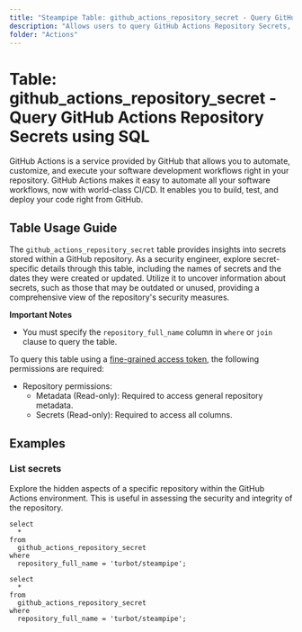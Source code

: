 ```yaml
---
title: "Steampipe Table: github_actions_repository_secret - Query GitHub Actions Repository Secrets using SQL"
description: "Allows users to query GitHub Actions Repository Secrets, specifically to retrieve information about secrets stored in a GitHub repository, providing insights into the security measures in place."
folder: "Actions"
---
```


# Table: github_actions_repository_secret - Query GitHub Actions Repository Secrets using SQL

GitHub Actions is a service provided by GitHub that allows you to automate, customize, and execute your software development workflows right in your repository. GitHub Actions makes it easy to automate all your software workflows, now with world-class CI/CD. It enables you to build, test, and deploy your code right from GitHub.

## Table Usage Guide

The `github_actions_repository_secret` table provides insights into secrets stored within a GitHub repository. As a security engineer, explore secret-specific details through this table, including the names of secrets and the dates they were created or updated. Utilize it to uncover information about secrets, such as those that may be outdated or unused, providing a comprehensive view of the repository's security measures.

**Important Notes**
- You must specify the `repository_full_name` column in `where` or `join` clause to query the table.

To query this table using a [fine-grained access token](https://docs.github.com/en/authentication/keeping-your-account-and-data-secure/managing-your-personal-access-tokens#creating-a-fine-grained-personal-access-token), the following permissions are required:
  - Repository permissions:
    - Metadata (Read-only): Required to access general repository metadata.
    - Secrets (Read-only): Required to access all columns.

## Examples

### List secrets
Explore the hidden aspects of a specific repository within the GitHub Actions environment. This is useful in assessing the security and integrity of the repository.

```sql+postgres
select
  *
from
  github_actions_repository_secret
where
  repository_full_name = 'turbot/steampipe';
```

```sql+sqlite
select
  *
from
  github_actions_repository_secret
where
  repository_full_name = 'turbot/steampipe';
```